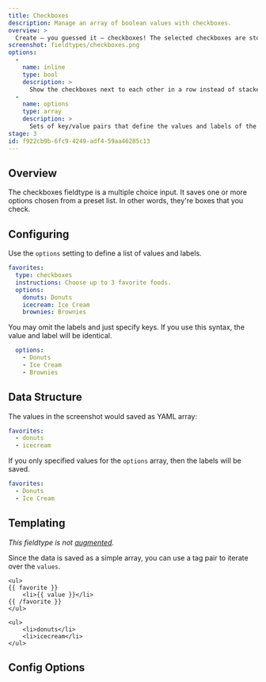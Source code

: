 ```yaml
---
title: Checkboxes
description: Manage an array of boolean values with checkboxes.
overview: >
  Create — you guessed it — checkboxes! The selected checkboxes are stored as an array. Keep that in mind when using the data in your templates.
screenshot: fieldtypes/checkboxes.png
options:
  -
    name: inline
    type: bool
    description: >
      Show the checkboxes next to each other in a row instead of stacked vertically. Default: `false`
  -
    name: options
    type: array
    description: >
      Sets of key/value pairs that define the values and labels of the checkbox options.
stage: 3
id: f922cb9b-6fc9-4249-adf4-59aa46285c13
---
```

## Overview

The checkboxes fieldtype is a multiple choice input. It saves one or more options chosen from a preset list. In other words, they're boxes that you check.

## Configuring

Use the `options` setting to define a list of values and labels.

``` yaml
favorites:
  type: checkboxes
  instructions: Choose up to 3 favorite foods.
  options:
    donuts: Donuts
    icecream: Ice Cream
    brownies: Brownies
```

You may omit the labels and just specify keys. If you use this syntax, the value and label will be identical.

``` yaml
  options:
    - Donuts
    - Ice Cream
    - Brownies
```

## Data Structure

The values in the screenshot would saved as YAML array:

``` yaml
favorites:
  - donuts
  - icecream
```

If you only specified values for the `options` array, then the labels will be saved.

``` yaml
favorites:
  - Donuts
  - Ice Cream
```

## Templating

_This fieldtype is not [augmented](/augmentation)._

Since the data is saved as a simple array, you can use a tag pair to iterate over the `values`.

```
<ul>
{{ favorite }}
    <li>{{ value }}</li>
{{ /favorite }}
</ul>
```

``` output
<ul>
    <li>donuts</li>
    <li>icecream</li>
</ul>
```

## Config Options
